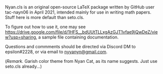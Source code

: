 Nyan.cls is an original open-source LaTeX package written by GitHub user tac-nayn06 in April 2021, intended mainly for use in writing math papers. Stuff here is more default than seto.cls.

To figure out how to use it, one may see https://drive.google.com/file/d/1HFS__bdUUtTLLxgAzGJT1vfae9jQwDeZ/view?usp=sharing, a sample file containing documentation.

Questions and commments should be directed via Discord DM to epsilon#2228, or via email to nyyanyn@gmail.com.

(_Remark._ Garish color theme from Nyan Cat, as its name suggests. Just use seto.cls already...)
